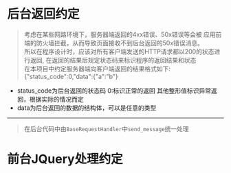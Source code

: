 # 后台返回约定
> 考虑在某些网路环境下，服务器端返回的4xx错误、50x错误等会被
> 应用前端的防火墙拦截，从而导致页面接收不到后台返回的50x错误消息。  
> 所以在程序设计时，应该对所有客户端发送的HTTP请求都以200的状态进行返回,
> 在返回的结果后规定状态码来标识程序的返回结果和状态    
> 在本项目中约定服务器端向客户端返回的结果格式如下:
> {"status_code":0,"data":{"a":"b"}   

- status_code为后台返回的状态码 0:标识正常的返回 其他整形值标识异常返回，根据实际的情况而定
- data为后台返回的数据的结构体，可以是任意的类型

---

> 在后台代码中由`BaseRequestHandler`中`send_message`统一处理

# 前台JQuery处理约定
